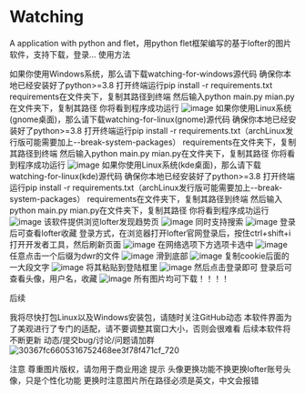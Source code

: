 # Watching
A application with python and flet，用python flet框架编写的基于lofter的图片软件，支持下载，登录...
使用方法

如果你使用Windows系统，那么请下载watching-for-windows源代码
确保你本地已经安装好了python>=3.8
打开终端运行pip install -r requirements.txt
requirements在文件夹下，复制其路径到终端
然后输入python main.py
mian.py在文件夹下，复制其路径
你将看到程序成功运行
![image](https://github.com/AthenaRoland/Watching/assets/143491047/19c3e570-7c1c-4447-9d67-a920b3f3b4aa)
如果你使用Linux系统(gnome桌面)，那么请下载watching-for-linux(gnome)源代码
确保你本地已经安装好了python>=3.8
打开终端运行pip install -r requirements.txt（archLinux发行版可能需要加上--break-system-packages）
requirements在文件夹下，复制其路径到终端
然后输入python main.py
mian.py在文件夹下，复制其路径
你将看到程序成功运行
![image](https://github.com/AthenaRoland/Watching/assets/143491047/19c3e570-7c1c-4447-9d67-a920b3f3b4aa)
如果你使用Linux系统(kde桌面)，那么请下载watching-for-linux(kde)源代码
确保你本地已经安装好了python>=3.8
打开终端运行pip install -r requirements.txt（archLinux发行版可能需要加上--break-system-packages）
requirements在文件夹下，复制其路径到终端
然后输入python main.py
mian.py在文件夹下，复制其路径
你将看到程序成功运行
![image](https://github.com/AthenaRoland/Watching/assets/143491047/19c3e570-7c1c-4447-9d67-a920b3f3b4aa)
该软件提供浏览lofter发现趋势页
![image](https://github.com/AthenaRoland/Watching/assets/143491047/008bcb78-e267-48b0-a2fc-6ab80810ec5d)
同时支持搜索
![image](https://github.com/AthenaRoland/Watching/assets/143491047/15d4218c-50a0-4aed-865c-3cc0b3737263)
登录后可查看lofter收藏
登录方式，在浏览器打开lofter官网登录后，按住ctrl+shift+i打开开发者工具，然后刷新页面
![image](https://github.com/AthenaRoland/Watching/assets/143491047/f0d8216e-5187-4cd9-8aaa-f2093aed9949)
在网络选项下方选项卡选中
![image](https://github.com/AthenaRoland/Watching/assets/143491047/683bc133-ef88-4fc7-b810-7af94576aae4)
任意点击一个后缀为dwr的文件
![image](https://github.com/AthenaRoland/Watching/assets/143491047/733b10a9-f777-49f9-91d1-b2d5909e552b)
滑到底部
![image](https://github.com/AthenaRoland/Watching/assets/143491047/674b60f1-7580-4d09-b35d-487ede12d668)
复制cookie后面的一大段文字
![image](https://github.com/AthenaRoland/Watching/assets/143491047/9f7af5ef-9f03-4c4c-84e1-742195592d42)
将其粘贴到登陆框里
![image](https://github.com/AthenaRoland/Watching/assets/143491047/4ad9fa9b-f503-47ac-b7cc-40cfd73cccba)
然后点击登录即可
登录后可查看头像，用户名，收藏
![image](https://github.com/AthenaRoland/Watching/assets/143491047/989ebed1-1b0c-47eb-a586-607aabb1bd63)
所有图片均可下载！！！！

后续

我将尽快打包Linux以及Windows安装包，请随时关注GitHub动态
本软件界面为了美观进行了专门的适配，请不要调整其窗口大小，否则会很难看
后续本软件将不断更新
动态/提交bug/讨论/问题请加群
![30367fc6605316752468ee3f78f471cf_720](https://github.com/AthenaRoland/Watching/assets/143491047/16ed41e7-93a1-4c03-8892-c84b8ec8dadf)

注意
尊重图片版权，请勿用于商业用途
提示
头像更换功能不换更换lofter账号头像，只是个性化功能
更换时注意图片所在路径必须是英文，中文会报错
